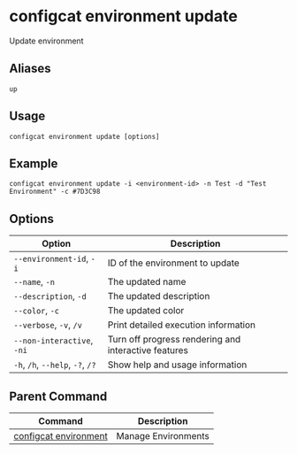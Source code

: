 # configcat environment update
Update environment
## Aliases
`up`
## Usage
```
configcat environment update [options]
```
## Example
```
configcat environment update -i <environment-id> -n Test -d "Test Environment" -c #7D3C98
```
## Options
| Option | Description |
| ------ | ----------- |
| `--environment-id`, `-i` | ID of the environment to update |
| `--name`, `-n` | The updated name |
| `--description`, `-d` | The updated description |
| `--color`, `-c` | The updated color |
| `--verbose`, `-v`, `/v` | Print detailed execution information |
| `--non-interactive`, `-ni` | Turn off progress rendering and interactive features |
| `-h`, `/h`, `--help`, `-?`, `/?` | Show help and usage information |
## Parent Command
| Command | Description |
| ------ | ----------- |
| [configcat environment](configcat-environment.md) | Manage Environments |
